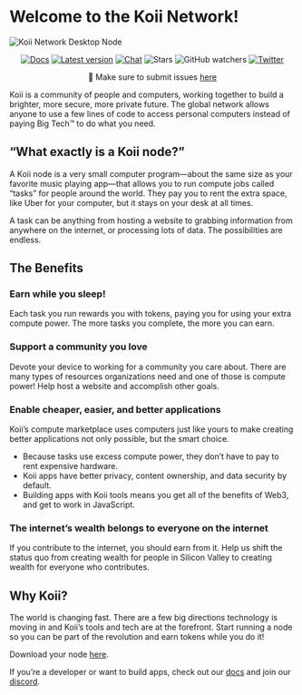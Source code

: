 # Welcome to the Koii Network!

![Koii Network Desktop Node](https://docs.koii.network/assets/images/Run%20a%20Task%20Node-ac181548683cbd87b2c8654efd0fcc2d.svg)

<div align="center">
  
[![Docs](https://img.shields.io/badge/Docs-https%3A%2F%2Fdocs.koii.network-green)](https://docs.koii.network)
[![Latest version](https://img.shields.io/github/v/release/koii-network/desktop-node?label=Latest&sort=semver)](https://github.com/koii-network/desktop-node/releases)
[![Chat](https://img.shields.io/discord/776174409945579570?style=flat&label=Discord)](https://discord.gg/koii)
![Stars](https://img.shields.io/github/stars/koii-network/desktop-node?style=social)
![GitHub watchers](https://img.shields.io/github/watchers/koii-network/desktop-node?style=social)
[![Twitter](https://img.shields.io/twitter/follow/KoiiNetwork)](https://twitter.com/KoiiNetwork)

 🐛 Make sure to submit issues [here](https://github.com/koii-network/desktop-node/issues)
  
</div>

Koii is a community of people and computers, working together to build a brighter, more secure, more private future. The global network allows anyone to use a few lines of code to access personal computers instead of paying Big Tech™ to do what you need.

## “What exactly is a Koii node?”

A Koii node is a very small computer program—about the same size as your favorite music playing app—that allows you to run compute jobs called “tasks” for people around the world. They pay you to rent the extra space, like Uber for your computer, but it stays on your desk at all times.

A task can be anything from hosting a website to grabbing information from anywhere on the internet, or processing lots of data. The possibilities are endless.

## The Benefits

### Earn while you sleep!
Each task you run rewards you with tokens, paying you for using your extra compute power. The more tasks you complete, the more you can earn.

### Support a community you love
Devote your device to working for a community you care about. There are many types of resources organizations need and one of those is compute power! Help host a website and accomplish other goals.

### Enable cheaper, easier, and better applications
Koii’s compute marketplace uses computers just like yours to make creating better applications not only possible, but the smart choice.
- Because tasks use excess compute power, they don’t have to pay to rent expensive hardware.
- Koii apps have better privacy, content ownership, and data security by default.
- Building apps with Koii tools means you get all of the benefits of Web3, and get to work in JavaScript.


### The internet’s wealth belongs to everyone on the internet
If you contribute to the internet, you should earn from it. Help us shift the status quo from creating wealth for people in Silicon Valley to creating wealth for everyone who contributes.

## Why Koii?
The world is changing fast. There are a few big directions technology is moving in and Koii’s tools and tech are at the forefront. Start running a node so you can be part of the revolution and earn tokens while you do it!

Download your node [here](https://github.com/koii-network/desktop-node/releases).

If you’re a developer or want to build apps, check out our [docs](https://docs.koii.network) and join our [discord](https://discord.gg/koii).
